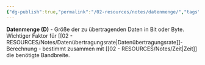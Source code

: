 ```yaml
---
{"dg-publish":true,"permalink":"/02-resources/notes/datenmenge/","tags":["netzwerk/messung","daten/größe"],"noteIcon":"","updated":"2025-08-28T20:50:28.000+02:00"}
---
```



**Datenmenge (D)** - Größe der zu übertragenden Daten in Bit oder Byte.
Wichtiger Faktor für [[02 - RESOURCES/Notes/Datenübertragungsrate\|Datenübertragungsrate]]-Berechnung - bestimmt zusammen mit [[02 - RESOURCES/Notes/Zeit\|Zeit]] die benötigte Bandbreite.